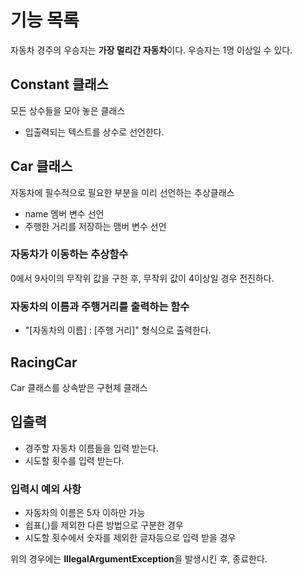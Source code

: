 # 기능 목록

자동차 경주의 우승자는 **가장 멀리간 자동차**이다. 우승자는 1명 이상일 수 있다.

## Constant 클래스
모든 상수들을 모아 놓은 클래스

- 입출력되는 텍스트를 상수로 선언한다.

## Car 클래스
자동차에 필수적으로 필요한 부분을 미리 선언하는 추상클래스

- name 멤버 변수 선언
- 주행한 거리를 저장하는 맴버 변수 선언

### 자동차가 이동하는 추상함수
0에서 9사이의 무작위 값을 구한 후, 무작위 값이 4이상일 경우 전진하다.

### 자동차의 이름과 주행거리를 출력하는 함수
- "[자동차의 이름] : [주행 거리]" 형식으로 출력한다.

## RacingCar
Car 클래스를 상속받은 구현체 클래스

## 입출력
- 경주할 자동차 이름들을 입력 받는다.
- 시도할 횟수를 입력 받는다.

### 입력시 예외 사항
- 자동차의 이름은 5자 이하만 가능
- 쉽표(,)를 제외한 다른 방법으로 구분한 경우
- 시도할 횟수에서 숫자를 제외한 글자등으로 입력 받을 경우

위의 경우에는 **IllegalArgumentException**을 발생시킨 후, 종료한다.